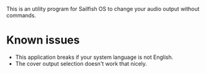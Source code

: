 This is an utility program for Sailfish OS to change your audio output without commands.

# Known issues
* This application breaks if your system language is not English.
* The cover output selection doesn't work that nicely.
